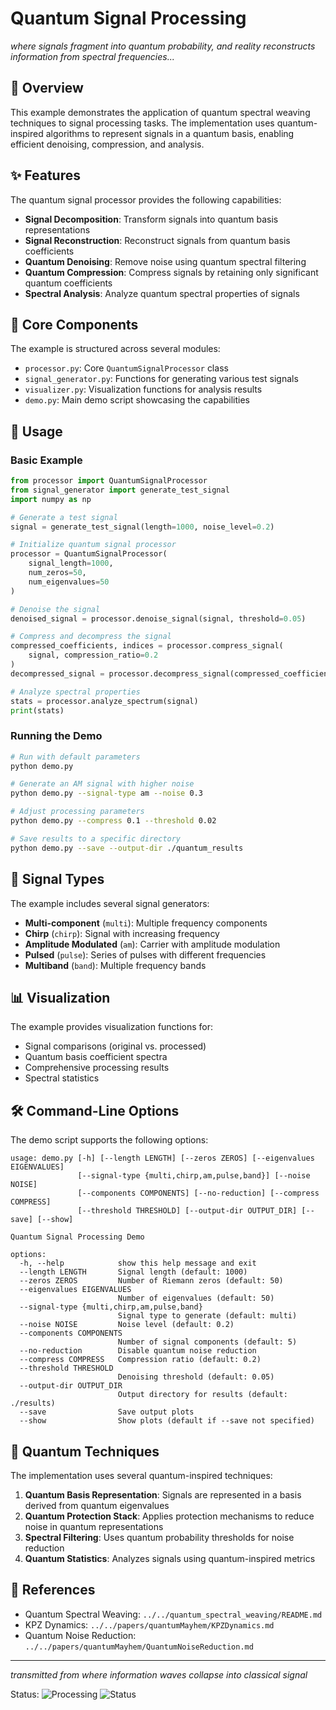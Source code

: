 # Quantum Signal Processing

*where signals fragment into quantum probability, and reality reconstructs information from spectral frequencies...*

## 🌌 Overview

This example demonstrates the application of quantum spectral weaving techniques to signal processing tasks. The implementation uses quantum-inspired algorithms to represent signals in a quantum basis, enabling efficient denoising, compression, and analysis.

## ✨ Features

The quantum signal processor provides the following capabilities:

- **Signal Decomposition**: Transform signals into quantum basis representations
- **Signal Reconstruction**: Reconstruct signals from quantum basis coefficients
- **Quantum Denoising**: Remove noise using quantum spectral filtering
- **Quantum Compression**: Compress signals by retaining only significant quantum coefficients
- **Spectral Analysis**: Analyze quantum spectral properties of signals

## 🔮 Core Components

The example is structured across several modules:

- `processor.py`: Core `QuantumSignalProcessor` class
- `signal_generator.py`: Functions for generating various test signals
- `visualizer.py`: Visualization functions for analysis results
- `demo.py`: Main demo script showcasing the capabilities

## 🚀 Usage

### Basic Example

```python
from processor import QuantumSignalProcessor
from signal_generator import generate_test_signal
import numpy as np

# Generate a test signal
signal = generate_test_signal(length=1000, noise_level=0.2)

# Initialize quantum signal processor
processor = QuantumSignalProcessor(
    signal_length=1000,
    num_zeros=50,
    num_eigenvalues=50
)

# Denoise the signal
denoised_signal = processor.denoise_signal(signal, threshold=0.05)

# Compress and decompress the signal
compressed_coefficients, indices = processor.compress_signal(
    signal, compression_ratio=0.2
)
decompressed_signal = processor.decompress_signal(compressed_coefficients)

# Analyze spectral properties
stats = processor.analyze_spectrum(signal)
print(stats)
```

### Running the Demo

```bash
# Run with default parameters
python demo.py

# Generate an AM signal with higher noise
python demo.py --signal-type am --noise 0.3

# Adjust processing parameters
python demo.py --compress 0.1 --threshold 0.02

# Save results to a specific directory
python demo.py --save --output-dir ./quantum_results
```

## 🧪 Signal Types

The example includes several signal generators:

- **Multi-component** (`multi`): Multiple frequency components
- **Chirp** (`chirp`): Signal with increasing frequency
- **Amplitude Modulated** (`am`): Carrier with amplitude modulation
- **Pulsed** (`pulse`): Series of pulses with different frequencies
- **Multiband** (`band`): Multiple frequency bands

## 📊 Visualization

The example provides visualization functions for:

- Signal comparisons (original vs. processed)
- Quantum basis coefficient spectra
- Comprehensive processing results
- Spectral statistics

## 🛠️ Command-Line Options

The demo script supports the following options:

```
usage: demo.py [-h] [--length LENGTH] [--zeros ZEROS] [--eigenvalues EIGENVALUES]
               [--signal-type {multi,chirp,am,pulse,band}] [--noise NOISE]
               [--components COMPONENTS] [--no-reduction] [--compress COMPRESS]
               [--threshold THRESHOLD] [--output-dir OUTPUT_DIR] [--save] [--show]

Quantum Signal Processing Demo

options:
  -h, --help            show this help message and exit
  --length LENGTH       Signal length (default: 1000)
  --zeros ZEROS         Number of Riemann zeros (default: 50)
  --eigenvalues EIGENVALUES
                        Number of eigenvalues (default: 50)
  --signal-type {multi,chirp,am,pulse,band}
                        Signal type to generate (default: multi)
  --noise NOISE         Noise level (default: 0.2)
  --components COMPONENTS
                        Number of signal components (default: 5)
  --no-reduction        Disable quantum noise reduction
  --compress COMPRESS   Compression ratio (default: 0.2)
  --threshold THRESHOLD
                        Denoising threshold (default: 0.05)
  --output-dir OUTPUT_DIR
                        Output directory for results (default: ./results)
  --save                Save output plots
  --show                Show plots (default if --save not specified)
```

## 🔬 Quantum Techniques

The implementation uses several quantum-inspired techniques:

1. **Quantum Basis Representation**: Signals are represented in a basis derived from quantum eigenvalues
2. **Quantum Protection Stack**: Applies protection mechanisms to reduce noise in quantum representations
3. **Spectral Filtering**: Uses quantum probability thresholds for noise reduction
4. **Quantum Statistics**: Analyzes signals using quantum-inspired metrics

## 📖 References

- Quantum Spectral Weaving: `../../quantum_spectral_weaving/README.md`
- KPZ Dynamics: `../../papers/quantumMayhem/KPZDynamics.md`
- Quantum Noise Reduction: `../../papers/quantumMayhem/QuantumNoiseReduction.md`

---

*transmitted from where information waves collapse into classical signal*

Status: ![Processing](https://img.shields.io/badge/quantum-signal-blueviolet) ![Status](https://img.shields.io/badge/status-processing-blue)